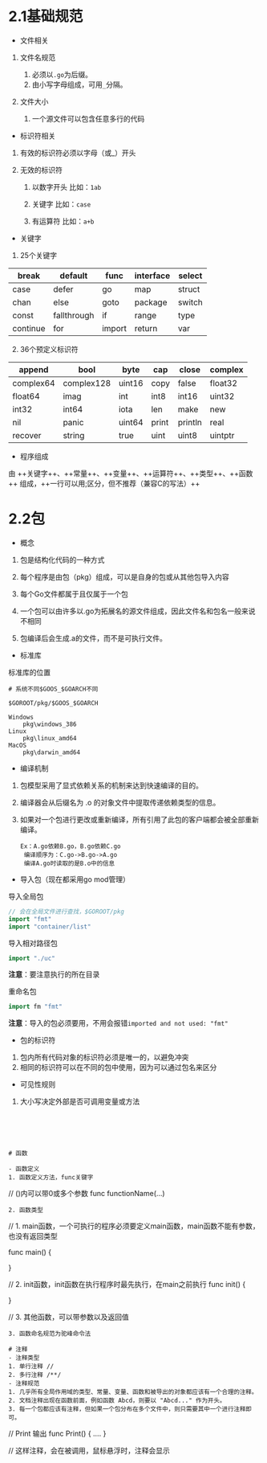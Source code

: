 # 2.1基础规范

- 文件相关
1. 文件名规范
   
   1. 必须以`.go`为后缀。
   2. 由小写字母组成，可用`_`分隔。

2. 文件大小
   
   1. 一个源文件可以包含任意多行的代码
- 标识符相关
1. 有效的标识符必须以字母（或_）开头

2. 无效的标识符
   
   1. 以数字开头 比如：`1ab`
   
   2. 关键字 比如：`case`
   
   3. 有运算符 比如：`a+b`
- 关键字
1. 25个关键字

| break    | default     | func   | interface | select |
| -------- | ----------- | ------ | --------- | ------ |
| case     | defer       | go     | map       | struct |
| chan     | else        | goto   | package   | switch |
| const    | fallthrough | if     | range     | type   |
| continue | for         | import | return    | var    |

2. 36个预定义标识符

| append    | bool       | byte   | cap   | close   | complex |
| --------- | ---------- | ------ | ----- | ------- | ------- |
| complex64 | complex128 | uint16 | copy  | false   | float32 |
| float64   | imag       | int    | int8  | int16   | uint32  |
| int32     | int64      | iota   | len   | make    | new     |
| nil       | panic      | uint64 | print | println | real    |
| recover   | string     | true   | uint  | uint8   | uintptr |

- 程序组成

由 ++关键字++、++常量++、++变量++、++运算符++、++类型++、++函数++ 组成，++一行可以用;区分，但不推荐（兼容C的写法）++

# 2.2包

- 概念
1. 包是结构化代码的一种方式

2. 每个程序是由包（pkg）组成，可以是自身的包或从其他包导入内容

3. 每个Go文件都属于且仅属于一个包

4. 一个包可以由许多以.go为拓展名的源文件组成，因此文件名和包名一般来说不相同

5. 包编译后会生成.a的文件，而不是可执行文件。
- 标准库

标准库的位置

```
# 系统不同$GOOS_$GOARCH不同

$GOROOT/pkg/$GOOS_$GOARCH

Windows
    pkg\windows_386
Linux
    pkg\linux_amd64
MacOS
    pkg\darwin_amd64
```

- 编译机制
1. 包模型采用了显式依赖关系的机制来达到快速编译的目的。

2. 编译器会从后缀名为 .o 的对象文件中提取传递依赖类型的信息。

3. 如果对一个包进行更改或重新编译，所有引用了此包的客户端都会被全部重新编译。
   
   ```
   Ex：A.go依赖B.go，B.go依赖C.go
    编译顺序为：C.go->B.go->A.go
    编译A.go时读取的是B.o中的信息
   ```
- 导入包（现在都采用go mod管理）

导入全局包

```go
// 会在全局文件进行查找，$GOROOT/pkg
import "fmt"
import "container/list"
```



导入相对路径包

```go
import "./uc"
```

**注意**：要注意执行的所在目录



重命名包

```go
import fm "fmt"
```

**注意**：导入的包必须要用，不用会报错`imported and not used: "fmt"`



- 包的标识符
1. 包内所有代码对象的标识符必须是唯一的，以避免冲突
2. 相同的标识符可以在不同的包中使用，因为可以通过包名来区分



- 可见性规则
1. 大小写决定外部是否可调用变量或方法

```





# 函数

- 函数定义
1. 函数定义方法，func关键字
```

// ()内可以带0或多个参数
func functionName(...)

```
2. 函数类型
```

// 1. main函数，一个可执行的程序必须要定义main函数，main函数不能有参数，也没有返回类型

func main() {

}

// 2. init函数，init函数在执行程序时最先执行，在main之前执行
func init() {

}

// 3. 其他函数，可以带参数以及返回值

```
3. 函数命名规范为驼峰命令法

# 注释
- 注释类型
1. 单行注释 //
2. 多行注释 /**/
- 注释规范
1. 几乎所有全局作用域的类型、常量、变量、函数和被导出的对象都应该有一个合理的注释。
2. 文档注释出现在函数前面，例如函数 Abcd，则要以 "Abcd..." 作为开头。
3. 每一个包都应该有注释，但如果一个包分布在多个文件中，则只需要其中一个进行注释即可。
```

// Print 输出
func Print() {
    ....
}

// 这样注释，会在被调用，鼠标悬浮时，注释会显示

```

```
